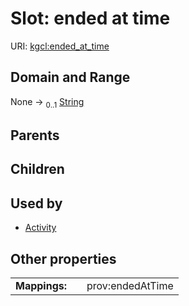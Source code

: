 
# Slot: ended at time




URI: [kgcl:ended_at_time](http://w3id.org/kgcl_schema/ended_at_time)


## Domain and Range

None &#8594;  <sub>0..1</sub> [String](types/String.md)

## Parents


## Children


## Used by

 * [Activity](Activity.md)

## Other properties

|  |  |  |
| --- | --- | --- |
| **Mappings:** | | prov:endedAtTime |

